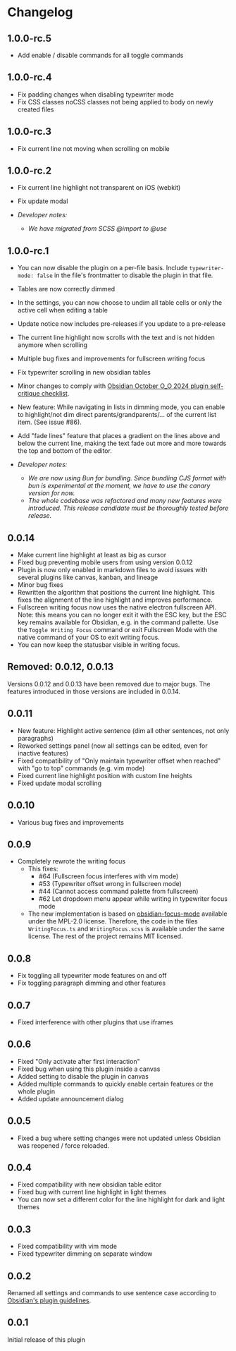 # Changelog

## 1.0.0-rc.5

- Add enable / disable commands for all toggle commands

## 1.0.0-rc.4

- Fix padding changes when disabling typewriter mode
- Fix CSS classes noCSS classes not being applied to body on newly created files

## 1.0.0-rc.3

- Fix current line not moving when scrolling on mobile

## 1.0.0-rc.2

- Fix current line highlight not transparent on iOS (webkit)
- Fix update modal

- _Developer notes:_
  - _We have migrated from SCSS @import to @use_

## 1.0.0-rc.1

- You can now disable the plugin on a per-file basis. Include `typewriter-mode: false` in the file's frontmatter to disable the plugin in that file.

- Tables are now correctly dimmed

- In the settings, you can now choose to undim all table cells or only the active cell when editing a table

- Update notice now includes pre-releases if you update to a pre-release

- The current line highlight now scrolls with the text and is not hidden anymore when scrolling

- Multiple bug fixes and improvements for fullscreen writing focus

- Fix typewriter scrolling in new obsidian tables

- Minor changes to comply with [Obsidian October O\_O 2024 plugin self-critique checklist](https://docs.obsidian.md/oo24/plugin).

- New feature: While navigating in lists in dimming mode, you can enable to highlight/not dim direct parents/grandparents/... of the current list item. (See issue #86).

- Add "fade lines" feature that places a gradient on the lines above and below the current line, making the text fade out more and more towards the top and bottom of the editor.

- _Developer notes:_
  - _We are now using Bun for bundling. Since bundling CJS format with bun is experimental at the moment, we have to use the canary version for now._
  - _The whole codebase was refactored and many new features were introduced. This release candidate must be thoroughly tested before release._

## 0.0.14

- Make current line highlight at least as big as cursor
- Fixed bug preventing mobile users from using version 0.0.12
- Plugin is now only enabled in markdown files to avoid issues with several plugins like canvas, kanban, and lineage
- Minor bug fixes
- Rewritten the algorithm that positions the current line highlight. This fixes the alignment of the line highlight and improves performance.
- Fullscreen writing focus now uses the native electron fullscreen API. Note: this means you can no longer exit it with the ESC key, but the ESC key remains available for Obsidian, e.g. in the command pallette. Use the `Toggle Writing Focus` command or exit Fullscreen Mode with the native command of your OS to exit writing focus.
- You can now keep the statusbar visible in writing focus.

## Removed: 0.0.12, 0.0.13

Versions 0.0.12 and 0.0.13 have been removed due to major bugs. The features introduced in those versions are included in 0.0.14.

## 0.0.11

- New feature: Highlight active sentence (dim all other sentences, not only paragraphs)
- Reworked settings panel (now all settings can be edited, even for inactive features)
- Fixed compatibility of "Only maintain typewriter offset when reached" with "go to top" commands (e.g. vim mode)
- Fixed current line highlight position with custom line heights
- Fixed update modal scrolling

## 0.0.10

- Various bug fixes and improvements

## 0.0.9

- Completely rewrote the writing focus
  - This fixes:
    - \#64 (Fullscreen focus interferes with vim mode)
    - \#53 (Typewriter offset wrong in fullscreen mode)
    - \#44 (Cannot access command palette from fullscreen)
    - \#62 Let dropdown menu appear while writing in typewriter focus mode
  - The new implementation is based on [obsidian-focus-mode](https://github.com/ryanpcmcquen/obsidian-focus-mode) available under the MPL-2.0 license. Therefore, the code in the files `WritingFocus.ts` and `WritingFocus.scss` is available under the same license. The rest of the project remains MIT licensed.

## 0.0.8

- Fix toggling all typewriter mode features on and off
- Fix toggling paragraph dimming and other features

## 0.0.7

- Fixed interference with other plugins that use iframes

## 0.0.6

- Fixed "Only activate after first interaction"
- Fixed bug when using this plugin inside a canvas
- Added setting to disable the plugin in canvas
- Added multiple commands to quickly enable certain features or the whole plugin
- Added update announcement dialog

## 0.0.5

- Fixed a bug where setting changes were not updated unless Obsidian was reopened / force reloaded.

## 0.0.4

- Fixed compatibility with new obsidian table editor
- Fixed bug with current line highlight in light themes
- You can now set a different color for the line highlight for dark and light themes

## 0.0.3

- Fixed compatibility with vim mode
- Fixed typewriter dimming on separate window

## 0.0.2

Renamed all settings and commands to use sentence case according to [Obsidian's plugin guidelines](https://docs.obsidian.md/Plugins/Releasing/Plugin+guidelines#Use+sentence+case+in+UI).

## 0.0.1

Initial release of this plugin
